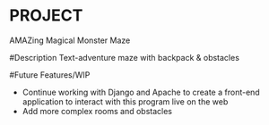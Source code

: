 # PROJECT
AMAZing Magical Monster Maze

#Description
Text-adventure maze with backpack & obstacles

#Future Features/WIP
- Continue working with Django and Apache to create a front-end application to interact with this program live on the web
- Add more complex rooms and obstacles
